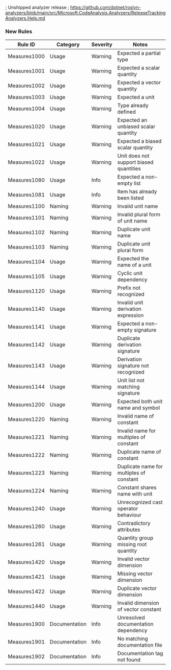 ﻿; Unshipped analyzer release
; https://github.com/dotnet/roslyn-analyzers/blob/main/src/Microsoft.CodeAnalysis.Analyzers/ReleaseTrackingAnalyzers.Help.md

### New Rules

Rule ID | Category | Severity | Notes
--------|----------|----------|--------------------
Measures1000 | Usage | Warning | Expected a partial type
Measures1001 | Usage | Warning | Expected a scalar quantity
Measures1002 | Usage | Warning | Expected a vector quantity
Measures1003 | Usage | Warning | Expected a unit
Measures1004 | Usage | Warning | Type already defined
Measures1020 | Usage | Warning | Expected an unbiased scalar quantity
Measures1021 | Usage | Warning | Expected a biased scalar quantity
Measures1022 | Usage | Warning | Unit does not support biased quantities
Measures1080 | Usage | Info | Expected a non-empty list
Measures1081 | Usage | Info | Item has already been listed
Measures1100 | Naming | Warning | Invalid unit name
Measures1101 | Naming | Warning | Invalid plural form of unit name
Measures1102 | Naming | Warning | Duplicate unit name
Measures1103 | Naming | Warning | Duplicate unit plural form
Measures1104 | Usage | Warning | Expected the name of a unit
Measures1105 | Usage | Warning | Cyclic unit dependency
Measures1120 | Usage | Warning | Prefix not recognized
Measures1140 | Usage | Warning | Invalid unit derivation expression
Measures1141 | Usage | Warning | Expected a non-empty signature
Measures1142 | Usage | Warning | Duplicate derivation signature
Measures1143 | Usage | Warning | Derivation signature not recognized
Measures1144 | Usage | Warning | Unit list not matching signature
Measures1200 | Usage | Warning | Expected both unit name and symbol
Measures1220 | Naming | Warning | Invalid name of constant
Measures1221 | Naming | Warning | Invalid name for multiples of constant
Measures1222 | Naming | Warning | Duplicate name of constant
Measures1223 | Naming | Warning | Duplicate name for multiples of constant
Measures1224 | Naming | Warning | Constant shares name with unit
Measures1240 | Usage | Warning | Unrecognized cast operator behaviour
Measures1260 | Usage | Warning | Contradictory attributes
Measures1261 | Usage | Warning | Quantity group missing root quantity
Measures1420 | Usage | Warning | Invalid vector dimension
Measures1421 | Usage | Warning | Missing vector dimension
Measures1422 | Usage | Warning | Duplicate vector dimension
Measures1440 | Usage | Warning | Invalid dimension of vector constant
Measures1900 | Documentation | Info | Unresolved documentation dependency
Measures1901 | Documentation | Info | No matching documentation file
Measures1902 | Documentation | Info | Documentation tag not found